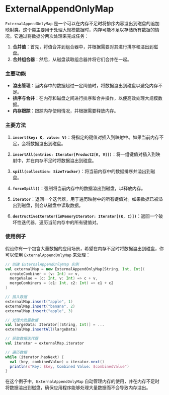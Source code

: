 # ExternalAppendOnlyMap

`ExternalAppendOnlyMap` 是一个可以在内存不足时将排序内容溢出到磁盘的追加映射类。这个类主要用于处理大规模数据时，内存可能不足以存储所有数据的情况。它通过将数据分两次处理来完成任务：

1. **合并值**：首先，将值合并到组合器中，并根据需要对其进行排序和溢出到磁盘。
2. **合并组合器**：然后，从磁盘读取组合器并将它们合并在一起。

### 主要功能

- **溢出管理**：当内存中的数据超过一定阈值时，将数据溢出到磁盘以避免内存不足。
- **排序与合并**：在内存和磁盘之间进行排序和合并操作，以便高效处理大规模数据。
- **内存跟踪**：跟踪内存使用情况，并根据需要释放内存。

### 主要方法

1. **`insert(key: K, value: V)`**：将指定的键值对插入到映射中。如果当前内存不足，会将数据溢出到磁盘。

2. **`insertAll(entries: Iterator[Product2[K, V]])`**：将一组键值对插入到映射中，并在内存不足时将数据溢出到磁盘。

3. **`spill(collection: SizeTracker)`**：将当前内存中的数据排序并溢出到磁盘。

4. **`forceSpill()`**：强制将当前内存中的数据溢出到磁盘，以释放内存。

5. **`iterator`**：返回一个迭代器，用于遍历映射中的所有键值对。如果数据已被溢出到磁盘，则会从磁盘中读取数据。

6. **`destructiveIterator(inMemoryIterator: Iterator[(K, C)])`**：返回一个破坏性迭代器，遍历当前内存中的所有键值对。

### 使用例子

假设你有一个包含大量数据的应用场景，希望在内存不足时将数据溢出到磁盘，你可以使用 `ExternalAppendOnlyMap` 来处理：

```scala
// 创建 ExternalAppendOnlyMap 实例
val externalMap = new ExternalAppendOnlyMap[String, Int, Int](
  createCombiner = (v: Int) => v,
  mergeValue = (c: Int, v: Int) => c + v,
  mergeCombiners = (c1: Int, c2: Int) => c1 + c2
)

// 插入数据
externalMap.insert("apple", 1)
externalMap.insert("banana", 2)
externalMap.insert("apple", 3)

// 处理大批量数据
val largeData: Iterator[(String, Int)] = ...
externalMap.insertAll(largeData)

// 获取数据迭代器
val iterator = externalMap.iterator

// 遍历数据
while (iterator.hasNext) {
  val (key, combinedValue) = iterator.next()
  println(s"Key: $key, Combined Value: $combinedValue")
}
```

在这个例子中，`ExternalAppendOnlyMap` 自动管理内存的使用，并在内存不足时将数据溢出到磁盘，确保应用程序能够处理大量数据而不会导致内存溢出。
